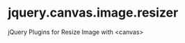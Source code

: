 jquery.canvas.image.resizer
===========================

jQuery Plugins for Resize Image with &lt;canvas>
